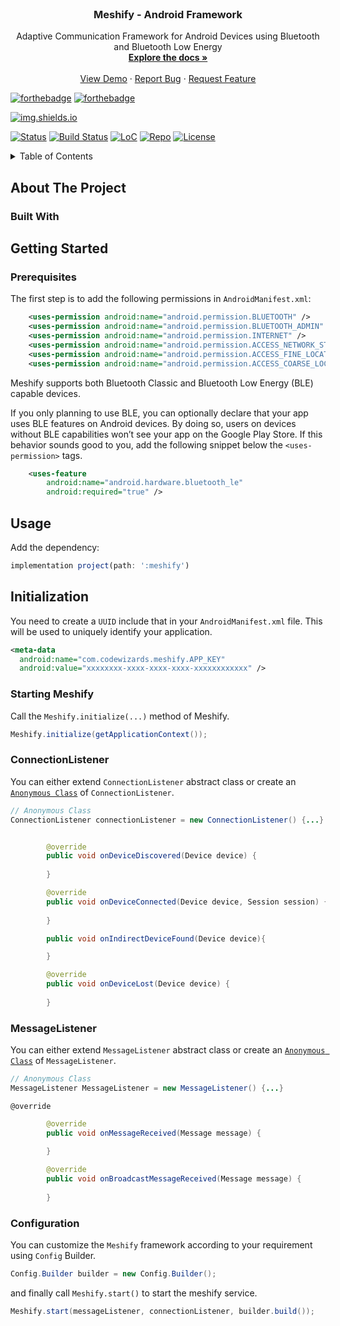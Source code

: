 <div id="top"></div>

<!-- PROJECT LOGO -->
<br />
<div align="center">
  <!-- <a href="https://github.com/kavindaperera/meshify-framework">
    <img src="https://firebasestorage.googleapis.com/v0/b/meshify-f206b.appspot.com/o/logos%2Fmeshify_text_logo_green.svg?alt=media&token=09cfa2c3-f8f1-4309-9bbc-87ab5cdc2b87" alt="Logo" width="500" height="100">
  </a> -->

  <h3 align="center">Meshify - Android Framework</h3>

  <p align="center">
    Adaptive Communication Framework for Android Devices using Bluetooth and Bluetooth Low Energy
    <br />
    <a href="http://ec2-3-20-225-140.us-east-2.compute.amazonaws.com/"><strong>Explore the docs »</strong></a>
    <br />
    <br />
    <a href="https://github.com/kavindaperera/meshify-framework">View Demo</a>
    ·
    <a href="https://github.com/kavindaperera/meshify-framework/issues">Report Bug</a>
    ·
    <a href="https://github.com/kavindaperera/meshify-framework/issues">Request Feature</a>
  </p>
</div>

<!-- PROJECT SHIELDS -->
<!--
*** I'm using markdown "reference style" links for readability.
*** Reference links are enclosed in brackets [ ] instead of parentheses ( ).
*** See the bottom of this document for the declaration of the reference variables
*** for contributors-url, forks-url, etc. This is an optional, concise syntax you may use.
*** https://www.markdownguide.org/basic-syntax/#reference-style-links
-->


[![forthebadge](https://forthebadge.com/images/badges/built-for-android.svg)]()
[![forthebadge](https://forthebadge.com/images/badges/made-with-java.svg)]()

[![img.shields.io](https://img.shields.io/badge/powered%20by-codewizards-brightgreen?style=for-the-badge&logo=CodeIgniter)]()

[![Status](https://badgen.net/badge/status/development/red)]()
[![Build Status](https://badgen.net/badge/build/pending/orange)]()
[![LoC](https://badgen.net/badge/lines/8.54k/green)]()
[![Repo](https://badgen.net/badge/icon/github?icon=github&label)](https://github.com/kavindaperera/meshify-framework)
[![License](https://badgen.net//badge/license/MIT/blue)]()

<!-- TABLE OF CONTENTS -->
<details>
  <summary>Table of Contents</summary>
  <ol>
    <li>
      <a href="#about-the-project">About The Project</a>
      <ul>
        <li><a href="#built-with">Built With</a></li>
      </ul>
    </li>
    <li>
      <a href="#getting-started">Getting Started</a>
      <ul>
        <li><a href="#prerequisites">Prerequisites</a></li>
        <li><a href="#installation">Installation</a></li>
      </ul>
    </li>
    <li><a href="#usage">Usage</a></li>
    <li><a href="#initialization">Initialization</a>
         <ul>
            <li><a href="#starting-meshify">Starting Meshify</a></li>
            <li><a href="#configuration">Configuration</a></li>
        </ul>
    </li>
    <li><a href="#roadmap">Roadmap</a></li>
    <li><a href="#contributing">Contributing</a></li>
    <li><a href="#license">License</a></li>
    <li><a href="#contact">Contact</a></li>
    <li><a href="#acknowledgments">Acknowledgments</a></li>
  </ol>
</details>

## About The Project



### Built With



## Getting Started

### Prerequisites

The first step is to add the following permissions in `AndroidManifest.xml`:

```xml
    <uses-permission android:name="android.permission.BLUETOOTH" />
    <uses-permission android:name="android.permission.BLUETOOTH_ADMIN" />
    <uses-permission android:name="android.permission.INTERNET" />
    <uses-permission android:name="android.permission.ACCESS_NETWORK_STATE" />
    <uses-permission android:name="android.permission.ACCESS_FINE_LOCATION" />
    <uses-permission android:name="android.permission.ACCESS_COARSE_LOCATION" />
```

Meshify supports both Bluetooth Classic and Bluetooth Low Energy (BLE) capable devices.

If you only planning to use BLE, you can optionally declare that your app uses BLE features on Android devices. By doing so, users on devices without BLE capabilities won’t see your app on the Google Play Store. If this behavior sounds good to you, add the following snippet below the `<uses-permission>` tags.

```xml
    <uses-feature
        android:name="android.hardware.bluetooth_le"
        android:required="true" />
```

## Usage

Add the dependency:

```javascript
implementation project(path: ':meshify')
```

## Initialization

You need to create a `UUID` include that in your `AndroidManifest.xml` file. This will be used to uniquely identify your application.

```xml
<meta-data
  android:name="com.codewizards.meshify.APP_KEY"
  android:value="xxxxxxxx-xxxx-xxxx-xxxx-xxxxxxxxxxxx" />
```
### Starting Meshify

Call the `Meshify.initialize(...)` method of Meshify.

```java
Meshify.initialize(getApplicationContext());
```


### ConnectionListener

You can either extend `ConnectionListener` abstract class or create an [`Anonymous Class`](https://docs.oracle.com/javase/tutorial/java/javaOO/anonymousclasses.html) of `ConnectionListener`.

```java
// Anonymous Class
ConnectionListener connectionListener = new ConnectionListener() {...}
``` 

```java

        @override
        public void onDeviceDiscovered(Device device) {
            
        }

        @override
        public void onDeviceConnected(Device device, Session session) {
            
        }

        public void onIndirectDeviceFound(Device device){

        }

        @override
        public void onDeviceLost(Device device) {
            
        }
```

### MessageListener

You can either extend `MessageListener` abstract class or create an [`Anonymous Class`](https://docs.oracle.com/javase/tutorial/java/javaOO/anonymousclasses.html) of `MessageListener`.

```java
// Anonymous Class
MessageListener MessageListener = new MessageListener() {...}
```

`@override`

```java
        @override
        public void onMessageReceived(Message message) {
        
        }

        @override
        public void onBroadcastMessageReceived(Message message) {
        
        }
```

### Configuration

You can customize the `Meshify` framework according to your requirement using `Config` Builder.

```java
Config.Builder builder = new Config.Builder();
```

and finally call `Meshify.start()` to start the meshify service.

```java
Meshify.start(messageListener, connectionListener, builder.build());
```
